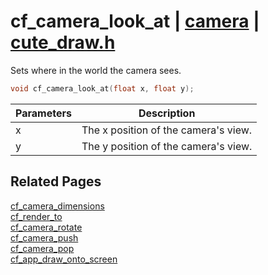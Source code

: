 # cf_camera_look_at | [camera](https://github.com/RandyGaul/cute_framework/blob/master/docs/camera_readme.md) | [cute_draw.h](https://github.com/RandyGaul/cute_framework/blob/master/include/cute_draw.h)

Sets where in the world the camera sees.

```cpp
void cf_camera_look_at(float x, float y);
```

Parameters | Description
--- | ---
x | The x position of the camera's view.
y | The y position of the camera's view.

## Related Pages

[cf_camera_dimensions](https://github.com/RandyGaul/cute_framework/blob/master/docs/camera/cf_camera_dimensions.md)  
[cf_render_to](https://github.com/RandyGaul/cute_framework/blob/master/docs/draw/cf_render_to.md)  
[cf_camera_rotate](https://github.com/RandyGaul/cute_framework/blob/master/docs/camera/cf_camera_rotate.md)  
[cf_camera_push](https://github.com/RandyGaul/cute_framework/blob/master/docs/camera/cf_camera_push.md)  
[cf_camera_pop](https://github.com/RandyGaul/cute_framework/blob/master/docs/camera/cf_camera_pop.md)  
[cf_app_draw_onto_screen](https://github.com/RandyGaul/cute_framework/blob/master/docs/app/cf_app_draw_onto_screen.md)  
